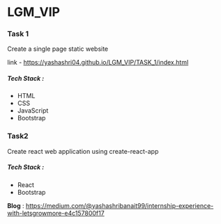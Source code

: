 # LGM_VIP

### Task 1 
Create a single page static website

link - https://yashashri04.github.io/LGM_VIP/TASK_1/index.html

##### Tech Stack :
- HTML
- CSS
- JavaScript
- Bootstrap

### Task2
Create react web application using create-react-app

##### Tech Stack :
- React
- Bootstrap


**Blog** : https://medium.com/@yashashribanait99/internship-experience-with-letsgrowmore-e4c157800f17

